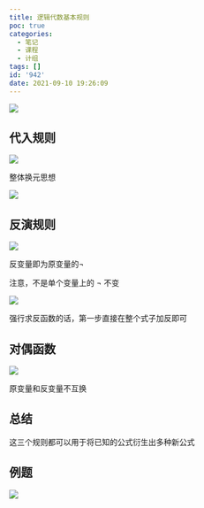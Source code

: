 ```yaml
---
title: 逻辑代数基本规则
poc: true
categories:
  - 笔记
  - 课程
  - 计组
tags: []
id: '942'
date: 2021-09-10 19:26:09
---
```


![](https://raw.githubusercontent.com/Valkierja/ALLPIC/main/img/202303172056419.png)

## 代入规则

![](https://raw.githubusercontent.com/Valkierja/ALLPIC/main/img/202303172058284.png)

整体换元思想

![](https://raw.githubusercontent.com/Valkierja/ALLPIC/main/img/202303172059083.png)

## 反演规则

![](https://raw.githubusercontent.com/Valkierja/ALLPIC/main/img/202303172058850.png)

反变量即为原变量的¬

注意，不是单个变量上的 ¬ 不变

![](https://raw.githubusercontent.com/Valkierja/ALLPIC/main/img/202303172058073.png)

强行求反函数的话，第一步直接在整个式子加反即可

## 对偶函数

![](https://raw.githubusercontent.com/Valkierja/ALLPIC/main/img/202303172059840.png)

原变量和反变量不互换

## 总结

这三个规则都可以用于将已知的公式衍生出多种新公式

## 例题

![](https://raw.githubusercontent.com/Valkierja/ALLPIC/main/img/202303172058711.png)